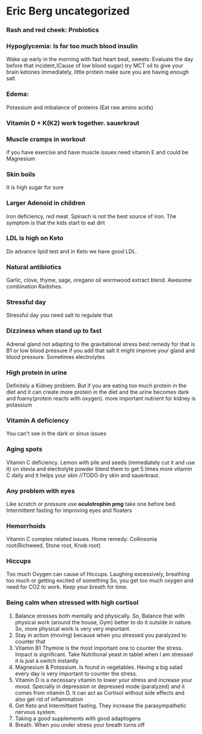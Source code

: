 # Eric Berg uncategorized

### Rash and red cheek: Probiotics

### Hypoglycemia: Is for too much blood insulin 
Wake up early in the morning with fast heart beat, sweets: 
Evaluate the day before that incident,(Cause of low blood sugar) 
try MCT oil to give your brain ketones immediately, little protein
make sure you are having enough salt

### Edema:
Potassium and imbalance of proteins (Eat raw amino acids)

### Vitamin D + K(K2) work together. sauerkraut

### Muscle cramps in workout
if you have exercise and have muscle issues need vitamin E and could be Magnesium

### Skin boils
It is high sugar for sure

### Larger Adenoid in children 
Iron deficiency, red meat. Spinach is not the best source of iron. The symptom is that the kids start
to eat dirt

### LDL is high on Keto
Do advance lipid test and in Keto we have good LDL.

### Natural antibiotics 
Garlic, clove, thyme, sage, oregano oil wormwood extract blend. Awesome combination
Radishes.

### Stressful day
Stressful day you need salt to regulate that

### Dizziness when stand up to fast
Adrenal gland not adapting to the gravitational stress best remedy for that is B1 or low blood pressure
if you add that salt it might improve your gland and blood pressure. Sometimes electrolytes 

### High protein in urine
Definitely a Kidney problem. But if you are eating too much protein in the diet and it can create more 
protein in the diet and the urine becomes dark and foamy(protein reacts with oxygen).
more important nutrient for kidney is potassium 

### Vitamin A deficiency 
You can't see in the dark or sinus issues

### Aging spots
Vitamin C deficiency. Lemon with pile and seeds (immediately cut it and use it) on stevia and 
electrolyte powder blend them to get 5 times more vitamin C daily and it helps your skin //TODO dry skin
and sauerkraut.

### Any problem with eyes 
Like scratch or pressure use **oculotrophin pmg** take one before bed. Intermittent fasting for improving
eyes and floaters

### Hemorrhoids
Vitamin C complex related issues. Home remedy: Collinsonia root(Richweed, Stone root, Knob root)

### Hiccups 
Too much Oxygen can cause of Hiccups. Laughing excessively, breathing too much or getting excited of something
So, you get too much oxygen and need for CO2 to work. Keep your breath for time.

### Being calm when stressed with high cortisol
1. Balance stresses both mentally and physically. So, Balance that with physical work (around the house, Gym) better
to do it outside in nature. So, more physical work is very very important.
2. Stay in action (moving) because when you stressed you paralyzed to counter that
3. Vitamin B1 Thymine is the most important one to counter the stress. Impact is significant. Take Nutritional yeast
in tablet when I am stressed it is just a switch instantly
4. Magnesium & Potassium. Is found in vegetables. Having a big salad every day is very important to counter the stress.
5. Vitamin D is a necessary vitamin to lower your stress and increase your mood. Specially in depression
or depressed mode (paralyzed) and it comes from vitamin D. It can act as Cortisol without side effects and also
get rid of inflammation
6. Get Keto and Intermittent fasting. They increase the parasympathetic nervous system.
7. Taking a good supplements with good adaptogens
8. Breath. When you under stress your breath turns off